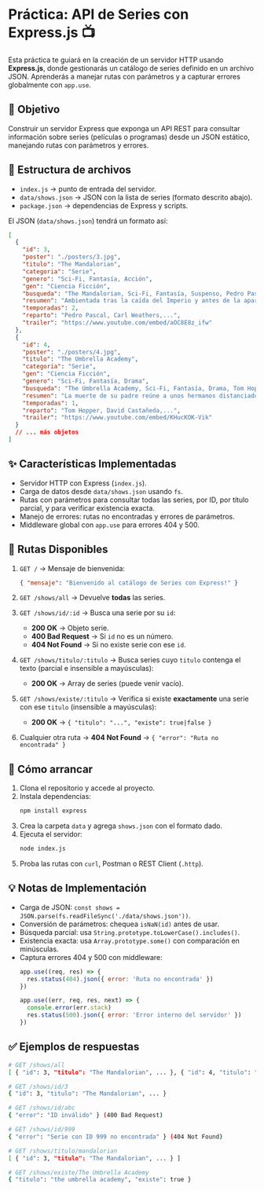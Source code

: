 # Práctica: API de Series con Express.js 📺

Esta práctica te guiará en la creación de un servidor HTTP usando **Express.js**, donde gestionarás un catálogo de series definido en un archivo JSON. Aprenderás a manejar rutas con parámetros y a capturar errores globalmente con `app.use`.

## 🎯 Objetivo

Construir un servidor Express que exponga un API REST para consultar información sobre series (películas o programas) desde un JSON estático, manejando rutas con parámetros y errores.

## 📂 Estructura de archivos

- `index.js` → punto de entrada del servidor.
- `data/shows.json` → JSON con la lista de series (formato descrito abajo).
- `package.json` → dependencias de Express y scripts.

El JSON (`data/shows.json`) tendrá un formato así:

```json
[
  {
    "id": 3,
    "poster": "./posters/3.jpg",
    "titulo": "The Mandalorian",
    "categoria": "Serie",
    "genero": "Sci-Fi, Fantasía, Acción",
    "gen": "Ciencia Ficción",
    "busqueda": "The Mandalorian, Sci-Fi, Fantasía, Suspenso, Pedro Pascal, ...",
    "resumen": "Ambientada tras la caída del Imperio y antes de la aparición...",
    "temporadas": 2,
    "reparto": "Pedro Pascal, Carl Weathers,...",
    "trailer": "https://www.youtube.com/embed/aOC8E8z_ifw"
  },
  {
    "id": 4,
    "poster": "./posters/4.jpg",
    "titulo": "The Umbrella Academy",
    "categoria": "Serie",
    "gen": "Ciencia Ficción",
    "genero": "Sci-Fi, Fantasía, Drama",
    "busqueda": "The Umbrella Academy, Sci-Fi, Fantasía, Drama, Tom Hopper,...",
    "resumen": "La muerte de su padre reúne a unos hermanos distanciados...",
    "temporadas": 1,
    "reparto": "Tom Hopper, David Castañeda,...",
    "trailer": "https://www.youtube.com/embed/KHucKOK-Vik"
  }
  // ... más objetos
]
```

## ✨ Características Implementadas

- Servidor HTTP con Express (`index.js`).
- Carga de datos desde `data/shows.json` usando `fs`.
- Rutas con parámetros para consultar todas las series, por ID, por título parcial, y para verificar existencia exacta.
- Manejo de errores: rutas no encontradas y errores de parámetros.
- Middleware global con `app.use` para errores 404 y 500.

## 🚦 Rutas Disponibles

1. `GET /` → Mensaje de bienvenida:
   ```json
   { "mensaje": "Bienvenido al catálogo de Series con Express!" }
   ```

2. `GET /shows/all` → Devuelve **todas** las series.

3. `GET /shows/id/:id` → Busca una serie por su `id`:
   - **200 OK** → Objeto serie.
   - **400 Bad Request** → Si `id` no es un número.
   - **404 Not Found** → Si no existe serie con ese `id`.

4. `GET /shows/titulo/:titulo` → Busca series cuyo `titulo` contenga el texto (parcial e insensible a mayúsculas):
   - **200 OK** → Array de series (puede venir vacío).

5. `GET /shows/existe/:titulo` → Verifica si existe **exactamente** una serie con ese `titulo` (insensible a mayúsculas):
   - **200 OK** → `{ "titulo": "...", "existe": true|false }`

6. Cualquier otra ruta → **404 Not Found** → `{ "error": "Ruta no encontrada" }`

## 🚀 Cómo arrancar

1. Clona el repositorio y accede al proyecto.
2. Instala dependencias:
   ```bash
   npm install express
   ```
3. Crea la carpeta `data` y agrega `shows.json` con el formato dado.
4. Ejecuta el servidor:
   ```bash
   node index.js
   ```
5. Proba las rutas con `curl`, Postman o REST Client (`.http`).

## 💡 Notas de Implementación

- Carga de JSON: `const shows = JSON.parse(fs.readFileSync('./data/shows.json'))`.
- Conversión de parámetros: chequea `isNaN(id)` antes de usar.
- Búsqueda parcial: usa `String.prototype.toLowerCase().includes()`.
- Existencia exacta: usa `Array.prototype.some()` con comparación en minúsculas.
- Captura errores 404 y 500 con middleware:
  ```js
  app.use((req, res) => {
    res.status(404).json({ error: 'Ruta no encontrada' })
  })

  app.use((err, req, res, next) => {
    console.error(err.stack)
    res.status(500).json({ error: 'Error interno del servidor' })
  })
  ```

## ✅ Ejemplos de respuestas

```bash
# GET /shows/all
[ { "id": 3, "titulo": "The Mandalorian", ... }, { "id": 4, "titulo": "The Umbrella Academy", ... } ]

# GET /shows/id/3
{ "id": 3, "titulo": "The Mandalorian", ... }

# GET /shows/id/abc
{ "error": "ID inválido" } (400 Bad Request)

# GET /shows/id/999
{ "error": "Serie con ID 999 no encontrada" } (404 Not Found)

# GET /shows/titulo/mandalorian
[ { "id": 3, "titulo": "The Mandalorian", ... } ]

# GET /shows/existe/The Umbrella Academy
{ "titulo": "the umbrella academy", "existe": true }
```
